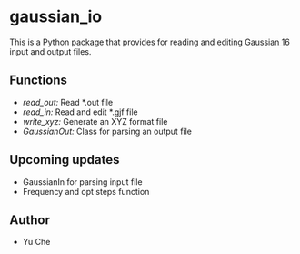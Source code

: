 # gaussian_io
This is a Python package that provides for reading and editing [Gaussian 16](http://gaussian.com/gaussian16/) input and output files.

## Functions
 * *read_out:* Read *.out file
 * *read_in:*  Read and edit *.gjf file
 * *write_xyz:* Generate an XYZ format file
 * *GaussianOut:* Class for parsing an output file
 
## Upcoming updates
 * GaussianIn for parsing input file
 * Frequency and opt steps function
 
## Author
 * Yu Che
